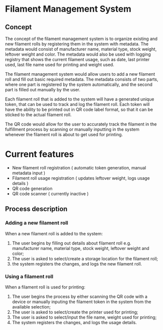 
# Filament Management System
## Concept
The concept of the filament management system is to organize existing and new filament rolls by registering them in the system with metadata. The metadata would consist of manufacturer name, material type, stock weight, leftover weight and color. The metadata would also be used with logging registry that shows the current filament usage, such as date, last printer used, last file name used for printing and weight used.

The filament management system would allow users to add a new filament roll and fill out basic required metadata. The metadata consists of two parts, where one part is registered by the system automatically, and the second part is filled out manually by the user. 

Each filament roll that is added to the system will have a generated unique token, that can be used to track and log the filament roll. Each token will have the ability to be printed out in QR code label format, so that it can be sticked to the actual filament roll. 

The QR code would allow for the user to accurately track the filament in the fulfillment process by scanning or manually inputting in the system whenever the filament roll is about to get used for printing. 


# Current features
* New filament roll registration ( automatic token generation, manual metadata input )
* Filament roll usage registration ( updates leftover weight, logs usage details )
* QR code generation
* QR code scanner ( currently inactive )


## Process description
### Adding a new filament roll
When a new filament roll is added to the system:
1. The user begins by filling out details about filament roll e.g. manufacturer name, material type, stock weight, leftover weight and color;
2. The user is asked to select/create a storage location for the filament roll;
3. the system registers the changes, and logs the new filament roll.

### Using a filament roll
When a filament roll is used for printing:
1. The user begins the process by either scanning the QR code with a device or manually inputing the filament token in the system from the available selection;
2. The user is asked to select/create the printer used for printing;
3. The user is asked to select/input the file name, weight used for printing;
4. The system registers the changes, and logs the usage details.
